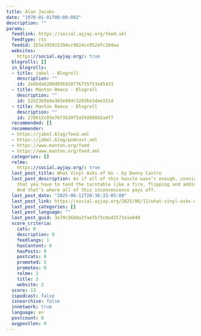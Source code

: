 ```yaml
---
title: Alan Jacobs
date: "1970-01-01T00:00:00Z"
description: ""
params:
  feedlink: https://social.ayjay.org/feed.xml
  feedtype: rss
  feedid: 2b5e395015394cc9824cc052dfc20daa
  websites:
    https://social.ayjay.org/: true
  blogrolls: []
  in_blogrolls:
  - title: jabel - Blogroll
    description: ""
    id: 2e8b4a6208d056910776755f53a45433
  - title: Manton Reece - Blogroll
    description: ""
    id: 52d23b9e0e383e99dc52836e3dee151d
  - title: Manton Reece - Blogroll
    description: ""
    id: 278612c03e76f3839f5a592608d2adf7
  recommended: []
  recommender:
  - https://jabel.blog/feed.xml
  - https://jabel.blog/podcast.xml
  - https://www.manton.org/feed
  - https://www.manton.org/feed.xml
  categories: []
  relme:
    https://social.ayjay.org/: true
  last_post_title: What Vinyl Asks of Us - by Danny Castro
  last_post_description: As if all of this hassle wasn’t enough, consider the fact
    that you have to tend the turntable like a fire, flipping and adding logs as needed.
    And that’s where all of this inconvenience pays off.
  last_post_date: "2025-06-11T20:36:33-05:00"
  last_post_link: https://social.ayjay.org/2025/06/11/what-vinyl-asks-of-us.html
  last_post_categories: []
  last_post_language: ""
  last_post_guid: 3e79c56b8a3faefb73c0a42573a1e048
  score_criteria:
    cats: 0
    description: 0
    feedlangs: 1
    hasContent: 0
    hasPosts: 0
    postcats: 0
    promoted: 5
    promotes: 0
    relme: 2
    title: 3
    website: 2
  score: 13
  ispodcast: false
  isnoarchive: false
  innetwork: true
  language: en
  postcount: 0
  avgpostlen: 0
---
```

